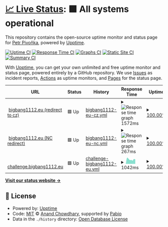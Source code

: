 # [📈 Live Status](https://bigbang1112.github.io/bigbang1112eu-uptime): <!--live status--> **🟩 All systems operational**

This repository contains the open-source uptime monitor and status page for [Petr Pivoňka](bigbang1112.cz), powered by [Upptime](https://github.com/upptime/upptime).

[![Uptime CI](https://github.com/bigbang1112/bigbang1112eu-uptime/workflows/Uptime%20CI/badge.svg)](https://github.com/bigbang1112/bigbang1112eu-uptime/actions?query=workflow%3A%22Uptime+CI%22)
[![Response Time CI](https://github.com/bigbang1112/bigbang1112eu-uptime/workflows/Response%20Time%20CI/badge.svg)](https://github.com/bigbang1112/bigbang1112eu-uptime/actions?query=workflow%3A%22Response+Time+CI%22)
[![Graphs CI](https://github.com/bigbang1112/bigbang1112eu-uptime/workflows/Graphs%20CI/badge.svg)](https://github.com/bigbang1112/bigbang1112eu-uptime/actions?query=workflow%3A%22Graphs+CI%22)
[![Static Site CI](https://github.com/bigbang1112/bigbang1112eu-uptime/workflows/Static%20Site%20CI/badge.svg)](https://github.com/bigbang1112/bigbang1112eu-uptime/actions?query=workflow%3A%22Static+Site+CI%22)
[![Summary CI](https://github.com/bigbang1112/bigbang1112eu-uptime/workflows/Summary%20CI/badge.svg)](https://github.com/bigbang1112/bigbang1112eu-uptime/actions?query=workflow%3A%22Summary+CI%22)

With [Upptime](https://upptime.js.org), you can get your own unlimited and free uptime monitor and status page, powered entirely by a GitHub repository. We use [Issues](https://github.com/bigbang1112/bigbang1112eu-uptime/issues) as incident reports, [Actions](https://github.com/bigbang1112/bigbang1112eu-uptime/actions) as uptime monitors, and [Pages](https://bigbang1112.github.io/bigbang1112eu-uptime) for the status page.

<!--start: status pages-->
<!-- This summary is generated by Upptime (https://github.com/upptime/upptime) -->
<!-- Do not edit this manually, your changes will be overwritten -->
<!-- prettier-ignore -->
| URL | Status | History | Response Time | Uptime |
| --- | ------ | ------- | ------------- | ------ |
| <img alt="" src="https://icons.duckduckgo.com/ip3/bigbang1112.eu.ico" height="13"> [bigbang1112.eu (redirect to cz)](https://bigbang1112.eu) | 🟩 Up | [bigbang1112-eu-cz.yml](https://github.com/BigBang1112/bigbang1112eu-uptime/commits/HEAD/history/bigbang1112-eu-cz.yml) | <details><summary><img alt="Response time graph" src="./graphs/bigbang1112-eu-cz/response-time-week.png" height="20"> 1572ms</summary><br><a href="https://status.bigbang1112.eu/history/bigbang1112-eu-cz"><img alt="Response time 1383" src="https://img.shields.io/endpoint?url=https%3A%2F%2Fraw.githubusercontent.com%2FBigBang1112%2Fbigbang1112eu-uptime%2FHEAD%2Fapi%2Fbigbang1112-eu-cz%2Fresponse-time.json"></a><br><a href="https://status.bigbang1112.eu/history/bigbang1112-eu-cz"><img alt="24-hour response time 1633" src="https://img.shields.io/endpoint?url=https%3A%2F%2Fraw.githubusercontent.com%2FBigBang1112%2Fbigbang1112eu-uptime%2FHEAD%2Fapi%2Fbigbang1112-eu-cz%2Fresponse-time-day.json"></a><br><a href="https://status.bigbang1112.eu/history/bigbang1112-eu-cz"><img alt="7-day response time 1572" src="https://img.shields.io/endpoint?url=https%3A%2F%2Fraw.githubusercontent.com%2FBigBang1112%2Fbigbang1112eu-uptime%2FHEAD%2Fapi%2Fbigbang1112-eu-cz%2Fresponse-time-week.json"></a><br><a href="https://status.bigbang1112.eu/history/bigbang1112-eu-cz"><img alt="30-day response time 1468" src="https://img.shields.io/endpoint?url=https%3A%2F%2Fraw.githubusercontent.com%2FBigBang1112%2Fbigbang1112eu-uptime%2FHEAD%2Fapi%2Fbigbang1112-eu-cz%2Fresponse-time-month.json"></a><br><a href="https://status.bigbang1112.eu/history/bigbang1112-eu-cz"><img alt="1-year response time 1383" src="https://img.shields.io/endpoint?url=https%3A%2F%2Fraw.githubusercontent.com%2FBigBang1112%2Fbigbang1112eu-uptime%2FHEAD%2Fapi%2Fbigbang1112-eu-cz%2Fresponse-time-year.json"></a></details> | <details><summary><a href="https://status.bigbang1112.eu/history/bigbang1112-eu-cz">100.00%</a></summary><a href="https://status.bigbang1112.eu/history/bigbang1112-eu-cz"><img alt="All-time uptime 99.94%" src="https://img.shields.io/endpoint?url=https%3A%2F%2Fraw.githubusercontent.com%2FBigBang1112%2Fbigbang1112eu-uptime%2FHEAD%2Fapi%2Fbigbang1112-eu-cz%2Fuptime.json"></a><br><a href="https://status.bigbang1112.eu/history/bigbang1112-eu-cz"><img alt="24-hour uptime 100.00%" src="https://img.shields.io/endpoint?url=https%3A%2F%2Fraw.githubusercontent.com%2FBigBang1112%2Fbigbang1112eu-uptime%2FHEAD%2Fapi%2Fbigbang1112-eu-cz%2Fuptime-day.json"></a><br><a href="https://status.bigbang1112.eu/history/bigbang1112-eu-cz"><img alt="7-day uptime 100.00%" src="https://img.shields.io/endpoint?url=https%3A%2F%2Fraw.githubusercontent.com%2FBigBang1112%2Fbigbang1112eu-uptime%2FHEAD%2Fapi%2Fbigbang1112-eu-cz%2Fuptime-week.json"></a><br><a href="https://status.bigbang1112.eu/history/bigbang1112-eu-cz"><img alt="30-day uptime 100.00%" src="https://img.shields.io/endpoint?url=https%3A%2F%2Fraw.githubusercontent.com%2FBigBang1112%2Fbigbang1112eu-uptime%2FHEAD%2Fapi%2Fbigbang1112-eu-cz%2Fuptime-month.json"></a><br><a href="https://status.bigbang1112.eu/history/bigbang1112-eu-cz"><img alt="1-year uptime 99.94%" src="https://img.shields.io/endpoint?url=https%3A%2F%2Fraw.githubusercontent.com%2FBigBang1112%2Fbigbang1112eu-uptime%2FHEAD%2Fapi%2Fbigbang1112-eu-cz%2Fuptime-year.json"></a></details>
| <img alt="" src="https://icons.duckduckgo.com/ip3/bigbang1112.eu.ico" height="13"> [bigbang1112.eu (NC redirect)](https://bigbang1112.eu/nc) | 🟩 Up | [bigbang1112-eu-nc.yml](https://github.com/BigBang1112/bigbang1112eu-uptime/commits/HEAD/history/bigbang1112-eu-nc.yml) | <details><summary><img alt="Response time graph" src="./graphs/bigbang1112-eu-nc/response-time-week.png" height="20"> 267ms</summary><br><a href="https://status.bigbang1112.eu/history/bigbang1112-eu-nc"><img alt="Response time 241" src="https://img.shields.io/endpoint?url=https%3A%2F%2Fraw.githubusercontent.com%2FBigBang1112%2Fbigbang1112eu-uptime%2FHEAD%2Fapi%2Fbigbang1112-eu-nc%2Fresponse-time.json"></a><br><a href="https://status.bigbang1112.eu/history/bigbang1112-eu-nc"><img alt="24-hour response time 260" src="https://img.shields.io/endpoint?url=https%3A%2F%2Fraw.githubusercontent.com%2FBigBang1112%2Fbigbang1112eu-uptime%2FHEAD%2Fapi%2Fbigbang1112-eu-nc%2Fresponse-time-day.json"></a><br><a href="https://status.bigbang1112.eu/history/bigbang1112-eu-nc"><img alt="7-day response time 267" src="https://img.shields.io/endpoint?url=https%3A%2F%2Fraw.githubusercontent.com%2FBigBang1112%2Fbigbang1112eu-uptime%2FHEAD%2Fapi%2Fbigbang1112-eu-nc%2Fresponse-time-week.json"></a><br><a href="https://status.bigbang1112.eu/history/bigbang1112-eu-nc"><img alt="30-day response time 240" src="https://img.shields.io/endpoint?url=https%3A%2F%2Fraw.githubusercontent.com%2FBigBang1112%2Fbigbang1112eu-uptime%2FHEAD%2Fapi%2Fbigbang1112-eu-nc%2Fresponse-time-month.json"></a><br><a href="https://status.bigbang1112.eu/history/bigbang1112-eu-nc"><img alt="1-year response time 241" src="https://img.shields.io/endpoint?url=https%3A%2F%2Fraw.githubusercontent.com%2FBigBang1112%2Fbigbang1112eu-uptime%2FHEAD%2Fapi%2Fbigbang1112-eu-nc%2Fresponse-time-year.json"></a></details> | <details><summary><a href="https://status.bigbang1112.eu/history/bigbang1112-eu-nc">100.00%</a></summary><a href="https://status.bigbang1112.eu/history/bigbang1112-eu-nc"><img alt="All-time uptime 99.95%" src="https://img.shields.io/endpoint?url=https%3A%2F%2Fraw.githubusercontent.com%2FBigBang1112%2Fbigbang1112eu-uptime%2FHEAD%2Fapi%2Fbigbang1112-eu-nc%2Fuptime.json"></a><br><a href="https://status.bigbang1112.eu/history/bigbang1112-eu-nc"><img alt="24-hour uptime 100.00%" src="https://img.shields.io/endpoint?url=https%3A%2F%2Fraw.githubusercontent.com%2FBigBang1112%2Fbigbang1112eu-uptime%2FHEAD%2Fapi%2Fbigbang1112-eu-nc%2Fuptime-day.json"></a><br><a href="https://status.bigbang1112.eu/history/bigbang1112-eu-nc"><img alt="7-day uptime 100.00%" src="https://img.shields.io/endpoint?url=https%3A%2F%2Fraw.githubusercontent.com%2FBigBang1112%2Fbigbang1112eu-uptime%2FHEAD%2Fapi%2Fbigbang1112-eu-nc%2Fuptime-week.json"></a><br><a href="https://status.bigbang1112.eu/history/bigbang1112-eu-nc"><img alt="30-day uptime 100.00%" src="https://img.shields.io/endpoint?url=https%3A%2F%2Fraw.githubusercontent.com%2FBigBang1112%2Fbigbang1112eu-uptime%2FHEAD%2Fapi%2Fbigbang1112-eu-nc%2Fuptime-month.json"></a><br><a href="https://status.bigbang1112.eu/history/bigbang1112-eu-nc"><img alt="1-year uptime 99.95%" src="https://img.shields.io/endpoint?url=https%3A%2F%2Fraw.githubusercontent.com%2FBigBang1112%2Fbigbang1112eu-uptime%2FHEAD%2Fapi%2Fbigbang1112-eu-nc%2Fuptime-year.json"></a></details>
| <img alt="" src="https://icons.duckduckgo.com/ip3/challenge.bigbang1112.eu.ico" height="13"> [challenge.bigbang1112.eu](https://challenge.bigbang1112.eu) | 🟩 Up | [challenge-bigbang1112-eu.yml](https://github.com/BigBang1112/bigbang1112eu-uptime/commits/HEAD/history/challenge-bigbang1112-eu.yml) | <details><summary><img alt="Response time graph" src="./graphs/challenge-bigbang1112-eu/response-time-week.png" height="20"> 1042ms</summary><br><a href="https://status.bigbang1112.eu/history/challenge-bigbang1112-eu"><img alt="Response time 986" src="https://img.shields.io/endpoint?url=https%3A%2F%2Fraw.githubusercontent.com%2FBigBang1112%2Fbigbang1112eu-uptime%2FHEAD%2Fapi%2Fchallenge-bigbang1112-eu%2Fresponse-time.json"></a><br><a href="https://status.bigbang1112.eu/history/challenge-bigbang1112-eu"><img alt="24-hour response time 996" src="https://img.shields.io/endpoint?url=https%3A%2F%2Fraw.githubusercontent.com%2FBigBang1112%2Fbigbang1112eu-uptime%2FHEAD%2Fapi%2Fchallenge-bigbang1112-eu%2Fresponse-time-day.json"></a><br><a href="https://status.bigbang1112.eu/history/challenge-bigbang1112-eu"><img alt="7-day response time 1042" src="https://img.shields.io/endpoint?url=https%3A%2F%2Fraw.githubusercontent.com%2FBigBang1112%2Fbigbang1112eu-uptime%2FHEAD%2Fapi%2Fchallenge-bigbang1112-eu%2Fresponse-time-week.json"></a><br><a href="https://status.bigbang1112.eu/history/challenge-bigbang1112-eu"><img alt="30-day response time 1153" src="https://img.shields.io/endpoint?url=https%3A%2F%2Fraw.githubusercontent.com%2FBigBang1112%2Fbigbang1112eu-uptime%2FHEAD%2Fapi%2Fchallenge-bigbang1112-eu%2Fresponse-time-month.json"></a><br><a href="https://status.bigbang1112.eu/history/challenge-bigbang1112-eu"><img alt="1-year response time 986" src="https://img.shields.io/endpoint?url=https%3A%2F%2Fraw.githubusercontent.com%2FBigBang1112%2Fbigbang1112eu-uptime%2FHEAD%2Fapi%2Fchallenge-bigbang1112-eu%2Fresponse-time-year.json"></a></details> | <details><summary><a href="https://status.bigbang1112.eu/history/challenge-bigbang1112-eu">100.00%</a></summary><a href="https://status.bigbang1112.eu/history/challenge-bigbang1112-eu"><img alt="All-time uptime 99.90%" src="https://img.shields.io/endpoint?url=https%3A%2F%2Fraw.githubusercontent.com%2FBigBang1112%2Fbigbang1112eu-uptime%2FHEAD%2Fapi%2Fchallenge-bigbang1112-eu%2Fuptime.json"></a><br><a href="https://status.bigbang1112.eu/history/challenge-bigbang1112-eu"><img alt="24-hour uptime 100.00%" src="https://img.shields.io/endpoint?url=https%3A%2F%2Fraw.githubusercontent.com%2FBigBang1112%2Fbigbang1112eu-uptime%2FHEAD%2Fapi%2Fchallenge-bigbang1112-eu%2Fuptime-day.json"></a><br><a href="https://status.bigbang1112.eu/history/challenge-bigbang1112-eu"><img alt="7-day uptime 100.00%" src="https://img.shields.io/endpoint?url=https%3A%2F%2Fraw.githubusercontent.com%2FBigBang1112%2Fbigbang1112eu-uptime%2FHEAD%2Fapi%2Fchallenge-bigbang1112-eu%2Fuptime-week.json"></a><br><a href="https://status.bigbang1112.eu/history/challenge-bigbang1112-eu"><img alt="30-day uptime 100.00%" src="https://img.shields.io/endpoint?url=https%3A%2F%2Fraw.githubusercontent.com%2FBigBang1112%2Fbigbang1112eu-uptime%2FHEAD%2Fapi%2Fchallenge-bigbang1112-eu%2Fuptime-month.json"></a><br><a href="https://status.bigbang1112.eu/history/challenge-bigbang1112-eu"><img alt="1-year uptime 99.90%" src="https://img.shields.io/endpoint?url=https%3A%2F%2Fraw.githubusercontent.com%2FBigBang1112%2Fbigbang1112eu-uptime%2FHEAD%2Fapi%2Fchallenge-bigbang1112-eu%2Fuptime-year.json"></a></details>

<!--end: status pages-->

[**Visit our status website →**](https://bigbang1112.github.io/bigbang1112eu-uptime)

## 📄 License

- Powered by: [Upptime](https://github.com/upptime/upptime)
- Code: [MIT](./LICENSE) © [Anand Chowdhary](https://anandchowdhary.com), supported by [Pabio](https://pabio.com)
- Data in the `./history` directory: [Open Database License](https://opendatacommons.org/licenses/odbl/1-0/)
